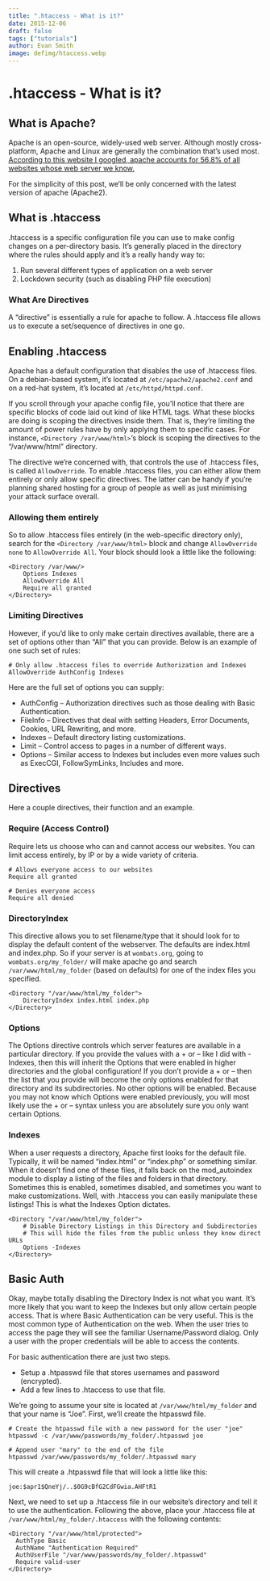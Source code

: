 ```yaml
---
title: ".htaccess - What is it?"
date: 2015-12-06
draft: false
tags: ["tutorials"]
author: Evan Smith
image: defimg/htaccess.webp
---
```


# .htaccess - What is it?

## What is Apache?

Apache is an open-source, widely-used web server. Although mostly cross-platform, Apache and Linux are generally the combination that’s used most. [According to this website I googled, apache accounts for 56.8% of all websites whose web server we know.](http://w3techs.com/technologies/details/ws-apache/all/all)

For the simplicity of this post, we’ll be only concerned with the latest version of apache (Apache2).

## What is .htaccess

.htaccess is a specific configuration file you can use to make config changes on a per-directory basis. It’s generally placed in the directory where the rules should apply and it’s a really handy way to:

1. Run several different types of application on a web server
2. Lockdown security (such as disabling PHP file execution)

### What Are Directives

A “directive” is essentially a rule for apache to follow. A .htaccess file allows us to execute a set/sequence of directives in one go.

## Enabling .htaccess

Apache has a default configuration that disables the use of .htaccess files. On a debian-based system, it’s located at `/etc/apache2/apache2.conf` and on a red-hat system, it’s located at `/etc/httpd/httpd.conf`.

If you scroll through your apache config file, you’ll notice that there are specific blocks of code laid out kind of like HTML tags. What these blocks are doing is scoping the directives inside them. That is, they’re limiting the amount of power rules have by only applying them to specific cases. For instance, `<Directory /var/www/html>`‘s block is scoping the directives to the “/var/www/html” directory.

The directive we’re concerned with, that controls the use of .htaccess files, is called `AllowOverride`. To enable .htaccess files, you can either allow them entirely or only allow specific directives. The latter can be handy if you’re planning shared hosting for a group of people as well as just minimising your attack surface overall.

### Allowing them entirely

So to allow .htaccess files entirely (in the web-specific directory only), search for the `<Directory /var/www/html>` block and change `AllowOverride none` to `AllowOverride All`. Your block should look a little like the following:

```
<Directory /var/www/>
	Options Indexes
	AllowOverride All
	Require all granted
</Directory>
```

### Limiting Directives

However, if you’d like to only make certain directives available, there are a set of options other than “All” that you can provide. Below is an example of one such set of rules:	

```
# Only allow .htaccess files to override Authorization and Indexes
AllowOverride AuthConfig Indexes
```

Here are the full set of options you can supply:

* AuthConfig – Authorization directives such as those dealing with Basic Authentication.
* FileInfo – Directives that deal with setting Headers, Error Documents, Cookies, URL Rewriting, and more.
* Indexes – Default directory listing customizations.
* Limit – Control access to pages in a number of different ways.
* Options – Similar access to Indexes but includes even more values such as ExecCGI, FollowSymLinks, Includes and more.

## Directives

Here a couple directives, their function and an example.
### Require (Access Control)

Require lets us choose who can and cannot access our websites. You can limit access entirely, by IP or by a wide variety of criteria.

```
# Allows everyone access to our websites
Require all granted

# Denies everyone access
Require all denied
```
 
### DirectoryIndex

This directive allows you to set filename/type that it should look for to display the default content of the webserver. The defaults are index.html and index.php. So if your server is at `wombats.org`, going to `wombats.org/my_folder/` will make apache go and search `/var/www/html/my_folder` (based on defaults) for one of the index files you specified.

```
<Directory "/var/www/html/my_folder">
    DirectoryIndex index.html index.php
</Directory>
```
 
### Options

The Options directive controls which server features are available in a particular directory. If you provide the values with a + or – like I did with -Indexes, then this will inherit the Options that were enabled in higher directories and the global configuration! If you don’t provide a + or – then the list that you provide will become the only options enabled for that directory and its subdirectories. No other options will be enabled. Because you may not know which Options were enabled previously, you will most likely use the + or – syntax unless you are absolutely sure you only want certain Options.

### Indexes

When a user requests a directory, Apache first looks for the default file. Typically, it will be named “index.html” or “index.php” or something similar. When it doesn’t find one of these files, it falls back on the mod_autoindex module to display a listing of the files and folders in that directory. Sometimes this is enabled, sometimes disabled, and sometimes you want to make customizations. Well, with .htaccess you can easily manipulate these listings! This is what the Indexes Option dictates.

```
<Directory "/var/www/html/my_folder">
    # Disable Directory Listings in this Directory and Subdirectories
	# This will hide the files from the public unless they know direct URLs
	Options -Indexes
</Directory>
```

## Basic Auth

Okay, maybe totally disabling the Directory Index is not what you want. It’s more likely that you want to keep the Indexes but only allow certain people access. That is where Basic Authentication can be very useful. This is the most common type of Authentication on the web. When the user tries to access the page they will see the familiar Username/Password dialog. Only a user with the proper credentials will be able to access the contents.

For basic authentication there are just two steps.

* Setup a .htpasswd file that stores usernames and password (encrypted).
* Add a few lines to .htaccess to use that file.

We’re going to assume your site is located at `/var/www/html/my_folder` and that your name is “Joe”. First, we’ll create the htpasswd file.

```
# Create the htpasswd file with a new password for the user "joe"
htpasswd -c /var/www/passwords/my_folder/.htpasswd joe
 
# Append user "mary" to the end of the file
htpasswd /var/www/passwords/my_folder/.htpasswd mary
```

This will create a .htpasswd file that will look a little like this:
	
```
joe:$apr1$QneYj/..$0G9cBfG2CdFGwia.AHFtR1
```

Next, we need to set up a .htaccess file in our website’s directory and tell it to use the authentication. Following the above, place your .htaccess file at `/var/www/html/my_folder/.htaccess` with the following contents:

```
<Directory "/var/www/html/protected">
  AuthType Basic
  AuthName "Authentication Required"
  AuthUserFile "/var/www/passwords/my_folder/.htpasswd"
  Require valid-user
</Directory>
```